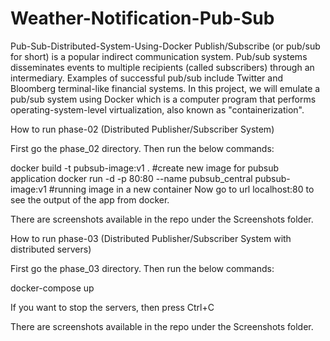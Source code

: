 # Weather-Notification-Pub-Sub
Pub-Sub-Distributed-System-Using-Docker
Publish/Subscribe (or pub/sub for short) is a popular indirect communication system. Pub/sub systems disseminates events to multiple recipients (called subscribers) through an intermediary. Examples of successful pub/sub include Twitter and Bloomberg terminal-like financial systems. In this project, we will emulate a pub/sub system using Docker which is a computer program that performs operating-system-level virtualization, also known as "containerization".

How to run phase-02
(Distributed Publisher/Subscriber System)

First go the phase_02 directory. Then run the below commands:

docker build -t pubsub-image:v1 . #create new image for pubsub application
docker run -d -p 80:80 --name pubsub_central pubsub-image:v1 #running image in a new container
Now go to url localhost:80 to see the output of the app from docker.

There are screenshots available in the repo under the Screenshots folder.

How to run phase-03
(Distributed Publisher/Subscriber System with distributed servers)

First go the phase_03 directory. Then run the below commands:

docker-compose up

If you want to stop the servers, then press Ctrl+C

There are screenshots available in the repo under the Screenshots folder.
